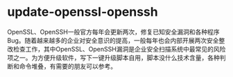 # update-openssl-openssh
OpenSSL、OpenSSH一般官方每年会更新两次，修复已知安全漏洞和各种程序Bug。随着越来越多的企业对安全意识的提高，一般每年也会内部开展两次安全整改检查工作，其中OpenSSL、OpenSSH漏洞是企业安全扫描系统中最常见的风险项之一。为方便升级软件，写下一键升级脚本自用，脚本没什么技术含量，各种判断和命令堆叠，有需要的朋友可以参考。
